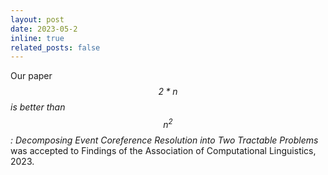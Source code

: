 ```yaml
---
layout: post
date: 2023-05-2
inline: true
related_posts: false
---
```


Our paper *$$2*n$$ is better than $$n^2$$: Decomposing Event Coreference Resolution into Two Tractable Problems* was accepted to Findings of the Association of Computational Linguistics, 2023.
